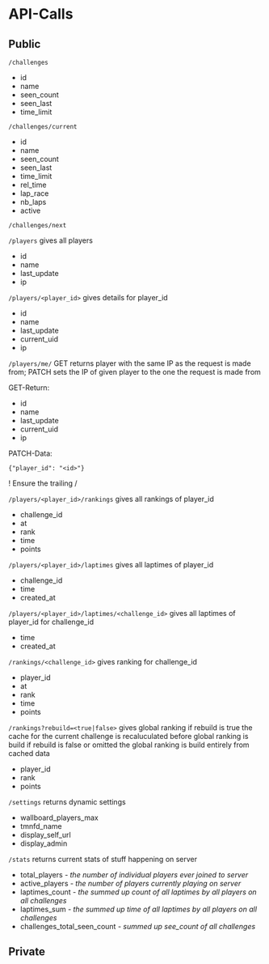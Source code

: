 # API-Calls

## Public

`/challenges`

  * id
  * name
  * seen_count
  * seen_last
  * time_limit

`/challenges/current`

  * id
  * name
  * seen_count
  * seen_last
  * time_limit
  * rel_time
  * lap_race
  * nb_laps
  * active

`/challenges/next`

`/players` gives all players

  * id
  * name
  * last_update
  * ip

`/players/<player_id>` gives details for player_id

  * id
  * name
  * last_update
  * current_uid
  * ip

`/players/me/` GET returns player with the same IP as the request is made from; PATCH sets the IP of given player to the one the request is made from

GET-Return:

  * id
  * name
  * last_update
  * current_uid
  * ip

PATCH-Data:

`{"player_id": "<id>"}`

! Ensure the trailing /

`/players/<player_id>/rankings` gives all rankings of player_id

  * challenge_id
  * at
  * rank
  * time
  * points

`/players/<player_id>/laptimes` gives all laptimes of player_id

  * challenge_id
  * time
  * created_at

`/players/<player_id>/laptimes/<challenge_id>` gives all laptimes of player_id for challenge_id

  * time
  * created_at

`/rankings/<challenge_id>` gives ranking for challenge_id

  * player_id
  * at
  * rank
  * time
  * points

`/rankings?rebuild=<true|false>` gives global ranking
if rebuild is true the cache for the current challenge is recaluculated before global ranking is build
if rebuild is false or omitted the global ranking is build entirely from cached data

  * player_id
  * rank
  * points

`/settings` returns dynamic settings

  * wallboard_players_max
  * tmnfd_name
  * display_self_url
  * display_admin

`/stats` returns current stats of stuff happening on server

  * total_players  *- the number of individual players ever joined to server*
  * active_players  *- the number of players currently playing on server*
  * laptimes_count  *- the summed up count of all laptimes by all players on all challenges*
  * laptimes_sum  *- the summed up time of all laptimes by all players on all challenges*
  * challenges_total_seen_count  *- summed up see_count of all challenges*

## Private